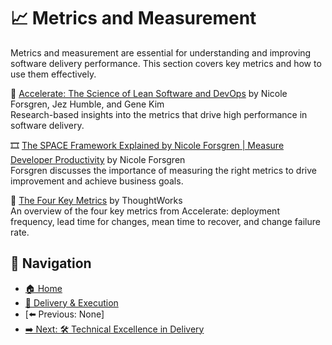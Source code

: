# 📈 Metrics and Measurement

Metrics and measurement are essential for understanding and improving software delivery performance. This section covers key metrics and how to use them effectively.

📘 [Accelerate: The Science of Lean Software and DevOps](https://www.goodreads.com/book/show/35747076-accelerate) by Nicole Forsgren, Jez Humble, and Gene Kim  
Research-based insights into the metrics that drive high performance in software delivery.

🎞 [The SPACE Framework Explained by Nicole Forsgren | Measure Developer Productivity](https://youtu.be/O2rbekHpG4Q?si=wI8rOHu-zMI1Ym1O) by Nicole Forsgren  
Forsgren discusses the importance of measuring the right metrics to drive improvement and achieve business goals.

📄 [The Four Key Metrics](https://www.thoughtworks.com/radar/techniques/four-key-metrics) by ThoughtWorks  
An overview of the four key metrics from Accelerate: deployment frequency, lead time for changes, mean time to recover, and change failure rate.

## 🧭 Navigation

- [🏠 Home](../../README.md)
- [🚀 Delivery & Execution](../README.md)
- [⬅️ Previous: None]
- [➡️ Next: 🛠️ Technical Excellence in Delivery](technical-excellence-in-delivery.md)
